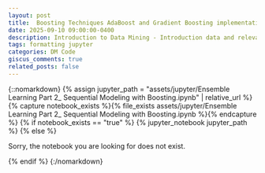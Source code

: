 ```yaml
---
layout: post
title: 	Boosting Techniques AdaBoost and Gradient Boosting implementation  
date: 2025-09-10 09:00:00-0400
description: Introduction to Data Mining - Introduction data and relevant Python libraries a blog post with jupyter notebook
tags: formatting jupyter
categories: DM Code
giscus_comments: true
related_posts: false
---
```


{::nomarkdown}
{% assign jupyter_path = "assets/jupyter/Ensemble Learning Part 2_ Sequential Modeling with Boosting.ipynb" | relative_url %}
{% capture notebook_exists %}{% file_exists assets/jupyter/Ensemble Learning Part 2_ Sequential Modeling with Boosting.ipynb %}{% endcapture %}
{% if notebook_exists == "true" %}
{% jupyter_notebook jupyter_path %}
{% else %}

<p>Sorry, the notebook you are looking for does not exist.</p>
{% endif %}
{:/nomarkdown}
